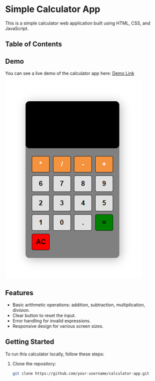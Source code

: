 # Simple Calculator App

This is a simple calculator web application built using HTML, CSS, and JavaScript.

## Table of Contents


## Demo
You can see a live demo of the calculator app here: [Demo Link](https://sufianadnan.github.io/Simple-Calculator/)

![Calculator Screenshot](Screenshot.png)

## Features

- Basic arithmetic operations: addition, subtraction, multiplication, division.
- Clear button to reset the input.
- Error handling for invalid expressions.
- Responsive design for various screen sizes.

## Getting Started

To run this calculator locally, follow these steps:

1. Clone the repository:

   ```bash
   git clone https://github.com/your-username/calculator-app.git
